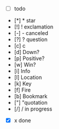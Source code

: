 - [ ] todo
- [*] * star
- [!] ! exclamation
- [-] - canceled
- [?] ? question
- [c]  c
- [d] Down?
- [p] Positive?
- [w] Win?
- [i] Info
- [l] Location
- [k] Key
- [f] Fire
- [b] Bookmark
- ["] "quotation
- [/] / in progress
- [x] x done
